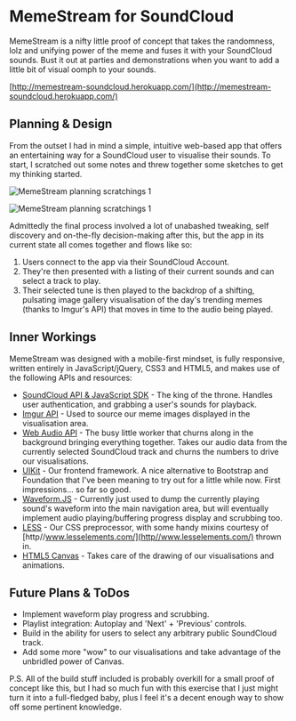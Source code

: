 MemeStream for SoundCloud
=========================

MemeStream is a nifty little proof of concept that takes the randomness, lolz and unifying power of the meme and fuses it with your SoundCloud sounds. Bust it out at parties and demonstrations when you want to add a little bit of visual oomph to your sounds.

[http://memestream-soundcloud.herokuapp.com/](http://memestream-soundcloud.herokuapp.com/)


Planning & Design
------

From the outset I had in mind a simple, intuitive web-based app that offers an entertaining way for a SoundCloud user to visualise their sounds. To start, I scratched out some notes and threw together some sketches to get my thinking started.

![MemeStream planning scratchings 1](http://i.imgur.com/3Rh6ZMe.jpg "Planning notes and rough flow")

![MemeStream planning scratchings 1](http://i.imgur.com/RavRjis.jpg "Sound selection and visualisation notes")

Admittedly the final process involved a lot of unabashed tweaking, self discovery and on-the-fly decision-making after this, but the app in its current state all comes together and flows like so:

1. Users connect to the app via their SoundCloud Account.
2. They're then presented with a listing of their current sounds and can select a track to play.
3. Their selected tune is then played to the backdrop of a shifting, pulsating image gallery visualisation of the day's trending memes (thanks to Imgur's API) that moves in time to the audio being played.


Inner Workings
--------------

MemeStream was designed with a mobile-first mindset, is fully responsive, written entirely in JavaScript/jQuery, CSS3 and HTML5, and makes use of the following APIs and resources:

* [SoundCloud API & JavaScript SDK](http://developers.soundcloud.com/) - The king of the throne. Handles user authentication, and grabbing a user's sounds for playback.
* [Imgur API](https://api.imgur.com/) - Used to source our meme images displayed in the visualisation area.
* [Web Audio API](https://developer.mozilla.org/en-US/docs/Web/API/Web_Audio_API) - The busy little worker that churns along in the background bringing everything together. Takes our audio data from the currently selected SoundCloud track and churns the numbers to drive our visualisations.
* [UIKit](http://www.getuikit.com) - Our frontend framework. A nice alternative to Bootstrap and Foundation that I've been meaning to try out for a little while now. First impressions... so far so good.
* [Waveform.JS](http://waveformjs.org/) - Currently just used to dump the currently playing sound's waveform into the main navigation area, but will eventually implement audio playing/buffering progress display and scrubbing too.
* [LESS](http://lesscss.org/) - Our CSS preprocessor, with some handy mixins courtesy of [http//www.lesselements.com/](http//www.lesselements.com/) thrown in.
* [HTML5 Canvas]() - Takes care of the drawing of our visualisations and animations.


Future Plans & ToDos
-----

* Implement waveform play progress and scrubbing.
* Playlist integration: Autoplay and 'Next' + 'Previous' controls.
* Build in the ability for users to select any arbitrary public SoundCloud track.
* Add some more "wow" to our visualisations and take advantage of the unbridled power of Canvas.

P.S. All of the build stuff included is probably overkill for a small proof of concept like this, but I had so much fun with this exercise that I just might turn it into a full-fledged baby, plus I feel it's a decent enough way to show off some pertinent knowledge.